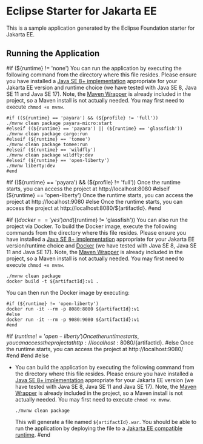 # Eclipse Starter for Jakarta EE
This is a sample application generated by the Eclipse Foundation starter for Jakarta EE.

## Running the Application
#if (${runtime} != 'none')
You can run the application by executing the following command from the directory where this file resides. Please ensure you have installed a [Java SE 8+ implementation](https://adoptium.net/?variant=openjdk8) appropriate for your Jakarta EE version and runtime choice (we have tested with Java SE 8, Java SE 11 and Java SE 17). Note, the [Maven Wrapper](https://maven.apache.org/wrapper/) is already included in the project, so a Maven install is not actually needed. You may first need to execute `chmod +x mvnw`.

```
#if ((${runtime} == 'payara') && (${profile} != 'full'))
./mvnw clean package payara-micro:start
#elseif ((${runtime} == 'payara') || (${runtime} == 'glassfish'))
./mvnw clean package cargo:run
#elseif (${runtime} == 'tomee')
./mvnw clean package tomee:run
#elseif (${runtime} == 'wildfly')
./mvnw clean package wildfly:dev
#elseif (${runtime} == 'open-liberty')
./mvnw liberty:dev
#end
```

#if ((${runtime} == 'payara') && (${profile} != 'full'))
Once the runtime starts, you can access the project at http://localhost:8080
#elseif (${runtime} == 'open-liberty')
Once the runtime starts, you can access the project at http://localhost:9080
#else
Once the runtime starts, you can access the project at http://localhost:8080/${artifactId}.
#end

#if ((${docker} == 'yes') and (${runtime} != 'glassfish'))
You can also run the project via Docker. To build the Docker image, execute the following commands from the directory where this file resides. Please ensure you have installed a [Java SE 8+ implementation](https://adoptium.net/?variant=openjdk8) appropriate for your Jakarta EE version/runtime choice and [Docker](https://docs.docker.com/get-docker/) (we have tested with Java SE 8, Java SE 11 and Java SE 17). Note, the [Maven Wrapper](https://maven.apache.org/wrapper/) is already included in the project, so a Maven install is not actually needed. You may first need to execute `chmod +x mvnw`.

```
./mvnw clean package
docker build -t ${artifactId}:v1 .
```

You can then run the Docker image by executing:

```
#if (${runtime} != 'open-liberty')
docker run -it --rm -p 8080:8080 ${artifactId}:v1
#else
docker run -it --rm -p 9080:9080 ${artifactId}:v1
#end
```

#if (${runtime} != 'open-liberty')
Once the runtime starts, you can access the project at http://localhost:8080/${artifactId}.
#else
Once the runtime starts, you can access the project at http://localhost:9080/
#end
#end
#else
* You can build the application by executing the following command from the directory where this file resides. Please ensure you have installed a [Java SE 8+ implementation](https://adoptium.net/?variant=openjdk8) appropriate for your Jakarta EE version (we have tested with Java SE 8, Java SE 11 and Java SE 17). Note, the [Maven Wrapper](https://maven.apache.org/wrapper/) is already included in the project, so a Maven install is not actually needed. You may first need to execute `chmod +x mvnw`.

  ```
  ./mvnw clean package
  ```
 
  This will generate a file named `${artifactId}.war`. You should be able to run the application by deploying the file to
  a [Jakarta EE compatible runtime](https://jakarta.ee/compatibility). 
#end
